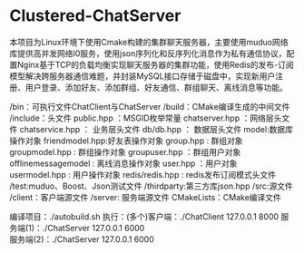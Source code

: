 # Clustered-ChatServer
本项目为Linux环境下使用Cmake构建的集群聊天服务器，主要使用muduo网络库提供高并发网络I0服务，使用json序列化和反序列化消息作为私有通信协议，配置Nginx基于TCP的负载均衡实现聊天服务器的集群功能，使用Redis的发布-订阅模型解决跨服务器通信难题，并封装MySQL接口存储于磁盘中，实现新用户注册、用户登录、添加好友、添加群组、好友通信、群组聊天、离线消息等功能。

/bin：可执行文件ChatClient与ChatServer
/build：CMake编译生成的中间文件
/include：头文件
    public.hpp ：MSGID枚举常量
    chatserver.hpp ：网络层头文件
    chatservice.hpp ： 业务层头文件
    db/db.hpp ： 数据层头文件
    model:数据库操作对象
        friendmodel.hpp:好友表操作对象
        group.hpp      : 群组对象
        groupmodel.hpp : 群组操作对象
        groupuser.hpp  ：群组用户对象
        offlinemessagemodel : 离线消息操作对象
        user.hpp       ：用户对象
        usermodel.hpp  : 用户操作对象
    redis/redis.hpp    : redis发布订阅模式头文件
/test:muduo、Boost、Json测试文件
/thirdparty:第三方库json.hpp
/src:源文件
    /client：客户端源文件
    /server: 服务端源文件
CMakeLists：CMake编译文件

编译项目：./autobuild.sh
执行：(多个)客户端：./ChatClient 127.0.0.1 8000
      服务端(1)：./ChatServer 127.0.0.1 6000       
      服务端(2)：./ChatServer 127.0.0.1 6000



